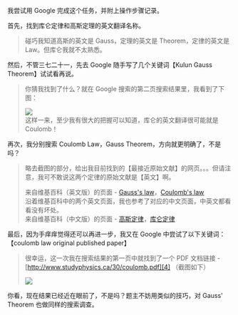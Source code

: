 我尝试用 Google 完成这个任务，并附上操作步骤记录。

首先，找到库仑定律和高斯定理的英文翻译名称。

> 碰巧我知道高斯的英文是 Gauss，定理的英文是 Theorem，定律的英文是 Law。但库仑我就不太熟悉。  
  
然后，不管三七二十一，先去 Google 随手写了几个关键词【Kulun Gauss Theorem】试试看再说。

> 你猜我找到了什么？就在 Google 搜索的第二页搜索结果里，我看到了下图：  
>   
> ![](https://pimfans.hintsnet.com/pub/search-keywords-coulomb.jpg)  
> 这样一来，至少我有很大的把握可以知道，库仑的英文翻译很可能就是 Coulomb！

  
再次，我分别搜索 Coulomb Law，Gauss Theorem，方向就更明确了，不是吗？

> 略去截图的部分，给出我目前找到的【最接近原始文献】的网页。。。但请注意，我可不敢说这两个定律的原始文献是【英文】啊。  
>   
> 来自维基百科（英文版）的页面 - [Gauss's law][0]，[Coulomb's law][1]  
> 沿着维基百科中的两个英文页面，我也参考了对应的中文页面，中英文都看看没有坏处。  
> 来自维基百科（中文版）的页面 - [高斯定律][2]，[库仑定律][3]

  
最后，因为手痒痒觉得还可以再进一步，我又在 Google 中尝试了以下关键词：【coulomb law original published paper】

> 很幸运，这一次我在搜索结果的第一页中就找到了一个 PDF 文档链接 - [http://www.studyphysics.ca/30/coulomb.pdf][4] （截图如下）  
>   
> ![](https://pimfans.hintsnet.com/pub/published-paper-coulomb.jpg)

  
你看，现在结果已经近在眼前了，不是吗？题主不妨用类似的技巧，对 Gauss' Theorem 也做同样的搜索调查。

[0]: https://en.wikipedia.org/wiki/Gauss%2527s_law
[1]: https://en.wikipedia.org/wiki/Coulomb%2527s_law
[2]: https://zh.wikipedia.org/wiki/%25E9%25AB%2598%25E6%2596%25AF%25E5%25AE%259A%25E5%25BE%258B
[3]: https://zh.wikipedia.org/wiki/%25E5%25BA%2593%25E4%25BB%2591%25E5%25AE%259A%25E5%25BE%258B
[4]: http://www.studyphysics.ca/30/coulomb.pdf
